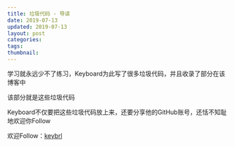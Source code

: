 ```yaml
---
title: 垃圾代码 - 导读
date: 2019-07-13
updated: 2019-07-13
layout: post
categories:
tags:
thumbnail:
---
```


学习就永远少不了练习，Keyboard为此写了很多垃圾代码，并且收录了部分在该博客中

该部分就是这些垃圾代码

Keyboard不仅要把这些垃圾代码放上来，还要分享他的GitHub账号，还恬不知耻地欢迎你Follow

欢迎Follow：[keybrl](https://github.com/keybrl)
